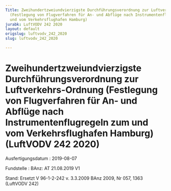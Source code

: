 ```yaml
---
Title: Zweihundertzweiundvierzigste Durchführungsverordnung zur Luftverkehrs-Ordnung
  (Festlegung von Flugverfahren für An- und Abflüge nach Instrumentenflugregeln zum
  und vom Verkehrsflughafen Hamburg)
jurabk: LuftVODV 242 2020
layout: default
origslug: luftvodv_242_2020
slug: luftvodv_242_2020

---
```


# Zweihundertzweiundvierzigste Durchführungsverordnung zur Luftverkehrs-Ordnung (Festlegung von Flugverfahren für An- und Abflüge nach Instrumentenflugregeln zum und vom Verkehrsflughafen Hamburg) (LuftVODV 242 2020)

Ausfertigungsdatum
:   2019-08-07

Fundstelle
:   BAnz: AT 21.08.2019 V1

Stand: Ersetzt V 96-1-2-242 v. 3.3.2009 BAnz 2009, Nr 057, 1363 (LuftVODV 242)
